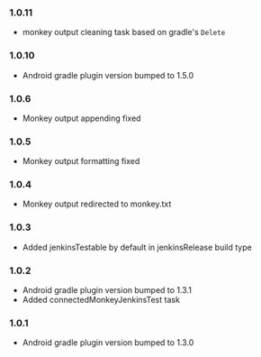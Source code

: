 ### 1.0.11
- monkey output cleaning task based on gradle's `Delete`
### 1.0.10
- Android gradle plugin version bumped to 1.5.0
### 1.0.6
- Monkey output appending fixed
### 1.0.5
- Monkey output formatting fixed
### 1.0.4
- Monkey output redirected to monkey.txt
### 1.0.3
- Added jenkinsTestable by default in jenkinsRelease build type
### 1.0.2
- Android gradle plugin version bumped to 1.3.1
- Added connectedMonkeyJenkinsTest task
### 1.0.1
- Android gradle plugin version bumped to 1.3.0
